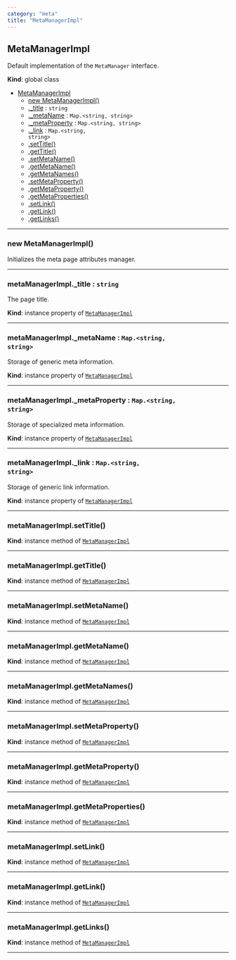 ```yaml
---
category: "meta"
title: "MetaManagerImpl"
---
```


## MetaManagerImpl&nbsp;<a name="MetaManagerImpl" href="https://github.com/seznam/ima/tree/17.0.0-rc.3/meta/MetaManagerImpl.js#L14" target="_blank"><span class="icon"><i class="fas fa-external-link-alt fa-xs"></i></span></a>
Default implementation of the <code>MetaManager</code> interface.

**Kind**: global class  

* [MetaManagerImpl](#MetaManagerImpl)
    * [new MetaManagerImpl()](#new_MetaManagerImpl_new)
    * [._title](#MetaManagerImpl+_title) : <code>string</code>
    * [._metaName](#MetaManagerImpl+_metaName) : <code>Map.&lt;string, string&gt;</code>
    * [._metaProperty](#MetaManagerImpl+_metaProperty) : <code>Map.&lt;string, string&gt;</code>
    * [._link](#MetaManagerImpl+_link) : <code>Map.&lt;string, string&gt;</code>
    * [.setTitle()](#MetaManagerImpl+setTitle)
    * [.getTitle()](#MetaManagerImpl+getTitle)
    * [.setMetaName()](#MetaManagerImpl+setMetaName)
    * [.getMetaName()](#MetaManagerImpl+getMetaName)
    * [.getMetaNames()](#MetaManagerImpl+getMetaNames)
    * [.setMetaProperty()](#MetaManagerImpl+setMetaProperty)
    * [.getMetaProperty()](#MetaManagerImpl+getMetaProperty)
    * [.getMetaProperties()](#MetaManagerImpl+getMetaProperties)
    * [.setLink()](#MetaManagerImpl+setLink)
    * [.getLink()](#MetaManagerImpl+getLink)
    * [.getLinks()](#MetaManagerImpl+getLinks)


* * *

### new MetaManagerImpl()&nbsp;<a name="new_MetaManagerImpl_new"></a>
Initializes the meta page attributes manager.


* * *

### metaManagerImpl.\_title : <code>string</code>&nbsp;<a name="MetaManagerImpl+_title" href="https://github.com/seznam/ima/tree/17.0.0-rc.3/meta/MetaManagerImpl.js#L22" target="_blank"><span class="icon"><i class="fas fa-external-link-alt fa-xs"></i></span></a>
The page title.

**Kind**: instance property of [<code>MetaManagerImpl</code>](#MetaManagerImpl)  

* * *

### metaManagerImpl.\_metaName : <code>Map.&lt;string, string&gt;</code>&nbsp;<a name="MetaManagerImpl+_metaName" href="https://github.com/seznam/ima/tree/17.0.0-rc.3/meta/MetaManagerImpl.js#L29" target="_blank"><span class="icon"><i class="fas fa-external-link-alt fa-xs"></i></span></a>
Storage of generic meta information.

**Kind**: instance property of [<code>MetaManagerImpl</code>](#MetaManagerImpl)  

* * *

### metaManagerImpl.\_metaProperty : <code>Map.&lt;string, string&gt;</code>&nbsp;<a name="MetaManagerImpl+_metaProperty" href="https://github.com/seznam/ima/tree/17.0.0-rc.3/meta/MetaManagerImpl.js#L36" target="_blank"><span class="icon"><i class="fas fa-external-link-alt fa-xs"></i></span></a>
Storage of specialized meta information.

**Kind**: instance property of [<code>MetaManagerImpl</code>](#MetaManagerImpl)  

* * *

### metaManagerImpl.\_link : <code>Map.&lt;string, string&gt;</code>&nbsp;<a name="MetaManagerImpl+_link" href="https://github.com/seznam/ima/tree/17.0.0-rc.3/meta/MetaManagerImpl.js#L43" target="_blank"><span class="icon"><i class="fas fa-external-link-alt fa-xs"></i></span></a>
Storage of generic link information.

**Kind**: instance property of [<code>MetaManagerImpl</code>](#MetaManagerImpl)  

* * *

### metaManagerImpl.setTitle()&nbsp;<a name="MetaManagerImpl+setTitle" href="https://github.com/seznam/ima/tree/17.0.0-rc.3/meta/MetaManagerImpl.js#L49" target="_blank"><span class="icon"><i class="fas fa-external-link-alt fa-xs"></i></span></a>
**Kind**: instance method of [<code>MetaManagerImpl</code>](#MetaManagerImpl)  

* * *

### metaManagerImpl.getTitle()&nbsp;<a name="MetaManagerImpl+getTitle" href="https://github.com/seznam/ima/tree/17.0.0-rc.3/meta/MetaManagerImpl.js#L56" target="_blank"><span class="icon"><i class="fas fa-external-link-alt fa-xs"></i></span></a>
**Kind**: instance method of [<code>MetaManagerImpl</code>](#MetaManagerImpl)  

* * *

### metaManagerImpl.setMetaName()&nbsp;<a name="MetaManagerImpl+setMetaName" href="https://github.com/seznam/ima/tree/17.0.0-rc.3/meta/MetaManagerImpl.js#L63" target="_blank"><span class="icon"><i class="fas fa-external-link-alt fa-xs"></i></span></a>
**Kind**: instance method of [<code>MetaManagerImpl</code>](#MetaManagerImpl)  

* * *

### metaManagerImpl.getMetaName()&nbsp;<a name="MetaManagerImpl+getMetaName" href="https://github.com/seznam/ima/tree/17.0.0-rc.3/meta/MetaManagerImpl.js#L70" target="_blank"><span class="icon"><i class="fas fa-external-link-alt fa-xs"></i></span></a>
**Kind**: instance method of [<code>MetaManagerImpl</code>](#MetaManagerImpl)  

* * *

### metaManagerImpl.getMetaNames()&nbsp;<a name="MetaManagerImpl+getMetaNames" href="https://github.com/seznam/ima/tree/17.0.0-rc.3/meta/MetaManagerImpl.js#L77" target="_blank"><span class="icon"><i class="fas fa-external-link-alt fa-xs"></i></span></a>
**Kind**: instance method of [<code>MetaManagerImpl</code>](#MetaManagerImpl)  

* * *

### metaManagerImpl.setMetaProperty()&nbsp;<a name="MetaManagerImpl+setMetaProperty" href="https://github.com/seznam/ima/tree/17.0.0-rc.3/meta/MetaManagerImpl.js#L84" target="_blank"><span class="icon"><i class="fas fa-external-link-alt fa-xs"></i></span></a>
**Kind**: instance method of [<code>MetaManagerImpl</code>](#MetaManagerImpl)  

* * *

### metaManagerImpl.getMetaProperty()&nbsp;<a name="MetaManagerImpl+getMetaProperty" href="https://github.com/seznam/ima/tree/17.0.0-rc.3/meta/MetaManagerImpl.js#L91" target="_blank"><span class="icon"><i class="fas fa-external-link-alt fa-xs"></i></span></a>
**Kind**: instance method of [<code>MetaManagerImpl</code>](#MetaManagerImpl)  

* * *

### metaManagerImpl.getMetaProperties()&nbsp;<a name="MetaManagerImpl+getMetaProperties" href="https://github.com/seznam/ima/tree/17.0.0-rc.3/meta/MetaManagerImpl.js#L98" target="_blank"><span class="icon"><i class="fas fa-external-link-alt fa-xs"></i></span></a>
**Kind**: instance method of [<code>MetaManagerImpl</code>](#MetaManagerImpl)  

* * *

### metaManagerImpl.setLink()&nbsp;<a name="MetaManagerImpl+setLink" href="https://github.com/seznam/ima/tree/17.0.0-rc.3/meta/MetaManagerImpl.js#L105" target="_blank"><span class="icon"><i class="fas fa-external-link-alt fa-xs"></i></span></a>
**Kind**: instance method of [<code>MetaManagerImpl</code>](#MetaManagerImpl)  

* * *

### metaManagerImpl.getLink()&nbsp;<a name="MetaManagerImpl+getLink" href="https://github.com/seznam/ima/tree/17.0.0-rc.3/meta/MetaManagerImpl.js#L112" target="_blank"><span class="icon"><i class="fas fa-external-link-alt fa-xs"></i></span></a>
**Kind**: instance method of [<code>MetaManagerImpl</code>](#MetaManagerImpl)  

* * *

### metaManagerImpl.getLinks()&nbsp;<a name="MetaManagerImpl+getLinks" href="https://github.com/seznam/ima/tree/17.0.0-rc.3/meta/MetaManagerImpl.js#L119" target="_blank"><span class="icon"><i class="fas fa-external-link-alt fa-xs"></i></span></a>
**Kind**: instance method of [<code>MetaManagerImpl</code>](#MetaManagerImpl)  

* * *

